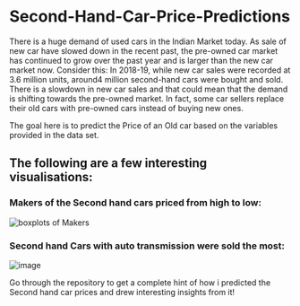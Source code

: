 # Second-Hand-Car-Price-Predictions

There is a huge demand of used cars in the Indian Market today. As sale of new car have slowed down in the recent past, the pre-owned car market has continued to grow over the past year and is larger than the new car market now. Consider this: In 2018-19, while new car sales were recorded at 3.6 million units, around4 million second-hand cars were bought and sold. There is a slowdown in new car sales and that could mean that the demand is shifting towards the pre-owned market. In fact, some car sellers replace their old cars with pre-owned cars instead of buying new ones.

The goal here is to predict the Price of an Old car based on the variables provided in the data set.

## The following are a few interesting visualisations:

### Makers of the Second hand cars priced from high to low:

![boxplots of Makers](https://user-images.githubusercontent.com/60847819/92273130-75010780-ef08-11ea-918f-081e25a4cb6b.JPG)

### Second hand Cars with auto transmission were sold the most:
![image](https://user-images.githubusercontent.com/60847819/92273479-0f614b00-ef09-11ea-9d4b-5152564d898e.png)

Go through the repository to get a complete hint of how i predicted the Second hand car prices and drew interesting insights from it!







